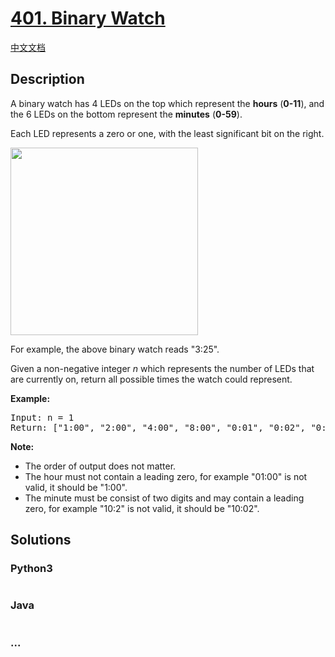 # [401. Binary Watch](https://leetcode.com/problems/binary-watch)

[中文文档](/solution/0400-0499/0401.Binary%20Watch/README.md)

## Description

<p>A binary watch has 4 LEDs on the top which represent the <b>hours</b> (<b>0-11</b>), and the 6 LEDs on the bottom represent the <b>minutes</b> (<b>0-59</b>).</p>

<p>Each LED represents a zero or one, with the least significant bit on the right.</p>

<img src="https://upload.wikimedia.org/wikipedia/commons/8/8b/Binary_clock_samui_moon.jpg" height="300" />

<p>For example, the above binary watch reads "3:25".</p>

<p>Given a non-negative integer <i>n</i> which represents the number of LEDs that are currently on, return all possible times the watch could represent.</p>

<p><b>Example:</b>

<pre>Input: n = 1<br>Return: ["1:00", "2:00", "4:00", "8:00", "0:01", "0:02", "0:04", "0:08", "0:16", "0:32"]</pre>

</p>

<p><b>Note:</b><br />

<ul>

<li>The order of output does not matter.</li>

<li>The hour must not contain a leading zero, for example "01:00" is not valid, it should be "1:00".</li>

<li>The minute must be consist of two digits and may contain a leading zero, for example "10:2" is not valid, it should be "10:02".</li>

</ul>

</p>

## Solutions

<!-- tabs:start -->

### **Python3**

```python

```

### **Java**

```java

```

### **...**

```

```

<!-- tabs:end -->
